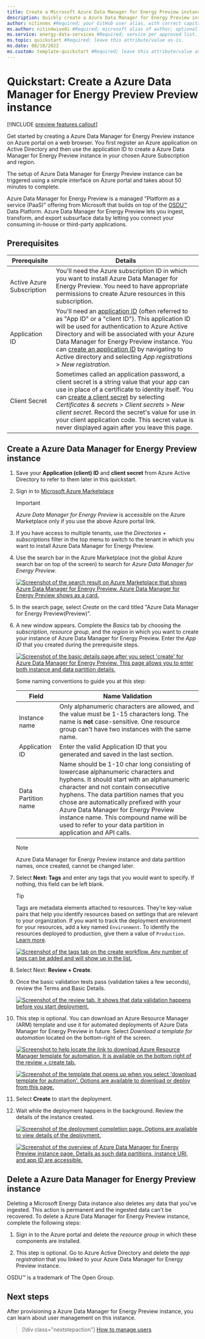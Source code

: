 ```yaml
---
title: Create a Microsoft Azure Data Manager for Energy Preview instance #Required; page title is displayed in search results. Include the brand.
description: Quickly create a Azure Data Manager for Energy Preview instance #Required; article description that is displayed in search results. 
author: nitinnms #Required; your GitHub user alias, with correct capitalization.
ms.author: nitindwivedi #Required; microsoft alias of author; optional team alias.
ms.service: energy-data-services #Required; service per approved list. slug assigned by ACOM.
ms.topic: quickstart #Required; leave this attribute/value as-is.
ms.date: 08/18/2022
ms.custom: template-quickstart #Required; leave this attribute/value as-is.
---
```


# Quickstart: Create a Azure Data Manager for Energy Preview  Preview instance

[!INCLUDE [preview features callout](./includes/preview/preview-callout.md)]

Get started by creating a Azure Data Manager for Energy Preview instance on Azure portal on a web browser. You first register an Azure application on Active Directory and then use the application ID to create a Azure Data Manager for Energy Preview instance in your chosen Azure Subscription and region. 

The setup of Azure Data Manager for Energy Preview instance can be triggered using a simple interface on Azure portal and takes about 50 minutes to complete.

Azure Data Manager for Energy Preview is a managed "Platform as a service (PaaS)" offering from Microsoft that builds on top of the [OSDU&trade;](https://osduforum.org/) Data Platform. Azure Data Manager for Energy Preview lets you ingest, transform, and export subsurface data by letting you connect your consuming in-house or third-party applications.

## Prerequisites

| Prerequisite | Details |
| ------------ | ------- |
Active Azure Subscription | You'll need the Azure subscription ID in which you want to install Azure Data Manager for Energy Preview. You need to have appropriate permissions to create Azure resources in this subscription. 
Application ID | You'll need an [application ID](../active-directory/develop/application-model.md) (often referred to as "App ID" or a "client ID"). This application ID will be used for authentication to Azure Active Directory and will be associated with your Azure Data Manager for Energy Preview instance. You can [create an application ID](../active-directory/develop/quickstart-register-app.md) by navigating to Active directory and selecting *App registrations* > *New registration*.
Client Secret | Sometimes called an application password, a client secret is a string value that your app can use in place of a certificate to identity itself. You can [create a client secret](../active-directory/develop/quickstart-register-app.md#add-a-client-secret) by selecting *Certificates & secrets* > *Client secrets* > *New client secret*. Record the secret's value for use in your client application code. This secret value is never displayed again after you leave this page.


## Create a Azure Data Manager for Energy Preview instance


1. Save your **Application (client) ID** and **client secret** from Azure Active Directory to refer to them later in this quickstart.  

1. Sign in to [Microsoft Azure Marketplace](https://portal.azure.com/?microsoft_azure_marketplace_ItemHideKey=Microsoft_Azure_OpenEnergyPlatformHidden)

    > [!IMPORTANT]
    > *Azure Data Manager for Energy Preview* is accessible on the Azure Marketplace only if you use the above Azure portal link.


1. If you have access to multiple tenants, use the *Directories + subscriptions* filter in the top menu to switch to the tenant in which you want to install Azure Data Manager for Energy Preview.

1. Use the search bar in the Azure Marketplace (not the global Azure search bar on top of the screen) to search for *Azure Data Manager for Energy Preview*.

    [![Screenshot of the search result on Azure Marketplace that shows Azure Data Manager for Energy Preview. Azure Data Manager for Energy Preview shows as a card.](media/quickstart-create-microsoft-energy-data-services-instance/search-meds-on-azure-marketplace.png)](media/quickstart-create-microsoft-energy-data-services-instance/search-meds-on-azure-marketplace.png#lightbox)

1. In the search page, select *Create* on the card titled "Azure Data Manager for Energy Preview(Preview)". 

1. A new window appears. Complete the *Basics* tab by choosing the *subscription*, *resource group*, and the *region* in which you want to create your instance of Azure Data Manager for Energy Preview. Enter the *App ID* that you created during the prerequisite steps.

    [![Screenshot of the basic details page after you select 'create' for Azure Data Manager for Energy Preview. This page allows you to enter both instance and data partition details.](media/quickstart-create-microsoft-energy-data-services-instance/input-basic-details.png)](media/quickstart-create-microsoft-energy-data-services-instance/input-basic-details.png#lightbox)
 

    Some naming conventions to guide you at this step:

    | Field | Name Validation | 
    | ----- | --------------- |
    Instance name | Only alphanumeric characters are allowed, and the value must be 1-15 characters long. The name is **not** case-sensitive. One resource group can't have two instances with the same name. 
    Application ID | Enter the valid Application ID that you generated and saved in the last section.
    Data Partition name | Name should be 1-10 char long consisting of lowercase alphanumeric characters and hyphens. It should start with an alphanumeric character and not contain consecutive hyphens. The data partition names that you chose are automatically prefixed with your Azure Data Manager for Energy Preview instance name. This compound name will be used to refer to your data partition in application and API calls. 

    > [!NOTE]
    > Azure Data Manager for Energy Preview instance and data partition names, once created, cannot be changed later.  


1. Select **Next: Tags** and enter any tags that you would want to specify. If nothing, this field can be left blank.

    > [!TIP]
    > Tags are metadata elements attached to resources. They're key-value pairs that help you identify resources based on settings that are relevant to your organization. If you want to track the deployment environment for your resources, add a key named `Environment`. To identify the resources deployed to production, give them a value of `Production`. [Learn more](../azure-resource-manager/management/tag-resources.md?tabs=json). 

    [![Screenshot of the tags tab on the create workflow. Any number of tags can be added and will show up in the list.](media/quickstart-create-microsoft-energy-data-services-instance/input-tags.png)](media/quickstart-create-microsoft-energy-data-services-instance/input-tags.png#lightbox)

1. Select Next: **Review + Create**.

1. Once the basic validation tests pass (validation takes a few seconds), review the Terms and Basic Details. 

    [![Screenshot of the review tab. It shows that data validation happens before you start deployment.](media/quickstart-create-microsoft-energy-data-services-instance/validation-check-after-entering-details.png)](media/quickstart-create-microsoft-energy-data-services-instance/validation-check-after-entering-details.png#lightbox)

1. This step is optional. You can download an Azure Resource Manager (ARM) template and use it for automated deployments of Azure Data Manager for Energy Preview in future. Select *Download a template for automation* located on the bottom-right of the screen.

    [![Screenshot to help locate the link to download Azure Resource Manager template for automation. It is available on the bottom right of the *review + create* tab.](media/quickstart-create-microsoft-energy-data-services-instance/download-template-automation.png)](media/quickstart-create-microsoft-energy-data-services-instance/download-template-automation.png#lightbox)

    [![Screenshot of the template that opens up when you select 'download template for automation'. Options are available to download or deploy from this page.](media/quickstart-create-microsoft-energy-data-services-instance/automate-deploy-resource-using-azure-resource-manager.png)](media/quickstart-create-microsoft-energy-data-services-instance/automate-deploy-resource-using-azure-resource-manager.png#lightbox)

1. Select **Create** to start the deployment.

1. Wait while the deployment happens in the background. Review the details of the instance created.

    [![Screenshot of the deployment completion page. Options are available to view details of the deployment.](media/quickstart-create-microsoft-energy-data-services-instance/deployment-complete.png)](media/quickstart-create-microsoft-energy-data-services-instance/deployment-complete.png#lightbox)

    [![Screenshot of the overview of Azure Data Manager for Energy Preview instance page. Details as such data partitions, instance URI, and app ID are accessible.](media/quickstart-create-microsoft-energy-data-services-instance/overview-energy-data-services.png)](media/quickstart-create-microsoft-energy-data-services-instance/overview-energy-data-services.png#lightbox)

 
## Delete a Azure Data Manager for Energy Preview instance

Deleting a Microsoft Energy Data instance also deletes any data that you've ingested. This action is permanent and the ingested data can't be recovered. To delete a Azure Data Manager for Energy Preview instance, complete the following steps:

1. Sign in to the Azure portal and delete the *resource group* in which these components are installed.

2. This step is optional. Go to Azure Active Directory and delete the *app registration* that you linked to your Azure Data Manager for Energy Preview instance.

OSDU&trade; is a trademark of The Open Group.

## Next steps
After provisioning a Azure Data Manager for Energy Preview instance, you can learn about user management on this instance.
> [!div class="nextstepaction"]
> [How to manage users](how-to-manage-users.md)
